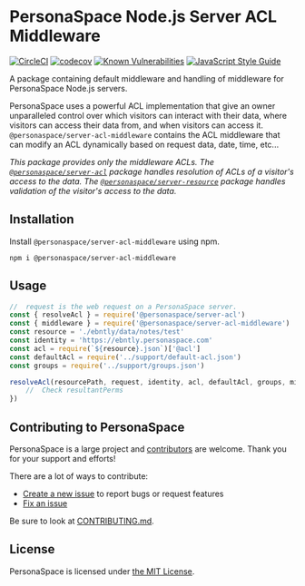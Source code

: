 # PersonaSpace Node.js Server ACL Middleware
[![CircleCI](https://circleci.com/gh/personaspace/node-server-acl-middleware/tree/master.svg?style=svg)](https://circleci.com/gh/personaspace/node-server-acl-middleware/tree/master)
[![codecov](https://codecov.io/gh/personaspace/node-server-acl-middleware/branch/master/graph/badge.svg)](https://codecov.io/gh/personaspace/node-server-acl-middleware)
[![Known Vulnerabilities](https://snyk.io/test/github/personaspace/node-server-acl-middleware/master/badge.svg?targetFile=package.json)](https://snyk.io/test/github/personaspace/node-server-acl-middleware/master?targetFile=package.json)
[![JavaScript Style Guide](https://img.shields.io/badge/code_style-standard-brightgreen.svg)](https://standardjs.com)

A package containing default middleware and handling of middleware for PersonaSpace Node.js servers.

PersonaSpace uses a powerful ACL implementation that give an owner unparalleled control over which visitors can interact with their data, where visitors can access their data from, and when visitors can access it. `@personaspace/server-acl-middleware` contains the ACL middleware that can modify an ACL dynamically based on request data, date, time, etc...

*This package provides only the middleware ACLs. The [`@personaspace/server-acl`](https://github.com/personaspace/node-server-acl) package handles resolution of ACLs of a visitor's access to the data. The [`@personaspace/server-resource`](https://github.com/personaspace/node-server-resource) package handles validation of the visitor's access to the data.*

## Installation

Install `@personaspace/server-acl-middleware` using npm.
```
npm i @personaspace/server-acl-middleware
```

## Usage

```js
//  request is the web request on a PersonaSpace server.
const { resolveAcl } = require('@personaspace/server-acl')
const { middleware } = require('@personaspace/server-acl-middleware')
const resource = './ebntly/data/notes/test'
const identity = 'https://ebntly.personaspace.com'
const acl = require(`${resource}.json`)['@acl']
const defaultAcl = require('../support/default-acl.json')
const groups = require('../support/groups.json')

resolveAcl(resourcePath, request, identity, acl, defaultAcl, groups, middleware, (resultantPerms) => {
    //  Check resultantPerms
})
```

## Contributing to PersonaSpace
PersonaSpace is a large project and [contributors](https://github.com/personaspace/node-server-acl-middleware/blob/master/CONTRIBUTORS.md) are welcome. Thank you for your support and efforts!

There are a lot of ways to contribute:

* [Create a new issue](https://github.com/personaspace/node-server-acl-middleware/issues/new) to report bugs or request features
* [Fix an issue](https://github.com/personaspace/node-server-acl-middleware/issues)

Be sure to look at [CONTRIBUTING.md](https://github.com/personaspace/node-server-acl-middleware/blob/master/CONTRIBUTING.md).

## License
PersonaSpace is licensed under [the MIT License](https://github.com/personaspace/node-server-acl-middleware/blob/master/LICENSE).
